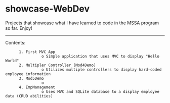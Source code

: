 # showcase-WebDev
Projects that showcase what I have learned to code in the MSSA program so far. Enjoy!

____________________

Contents:

          1. First MVC App
                    o Simple application that uses MVC to display "Hello World"
          2. Multipler Controller (Mod4Demo)
                    o Utilizes multiple controllers to display hard-coded employee information
          3. Mod5Demo
                    o 
          4. EmpManagement
                    o Uses MVC and SQLite database to a display employee data (CRUD abilities)

